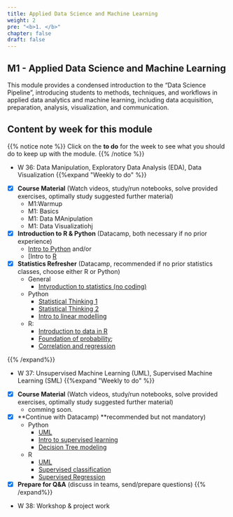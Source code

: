 ```yaml
---
title: Applied Data Science and Machine Learning
weight: 2
pre: "<b>1. </b>"
chapter: false
draft: false
---
```


## M1 - Applied Data Science and Machine Learning

This module provides a condensed introduction to the “Data Science Pipeline”, introducing students to methods, techniques, and workflows in applied data analytics and machine learning, including data acquisition, preparation, analysis, visualization, and communication.


## Content by week for this module

{{% notice note %}}
Click on the **to do** for the week to see what you should do to keep up with the module.
{{% /notice %}}

* W 36: Data Manipulation, Exploratory Data Analysis (EDA), Data Visualization
{{%expand "Weekly to do" %}}
- [X] **Course Material** (Watch videos, study/run notebooks, solve provided exercises, optimally study suggested further material)
   * M1:Warmup
   * M1: Basics
   * M1: Data MAnipulation
   * M1: Data Visualizatiohj
- [X] **Introduction to R & Python** (Datacamp, both necessary if no prior experience)
   * [Intro to Python](https://learn.datacamp.com/courses/intro-to-python-for-data-science) and/or 
   * [Intro to [R](https://learn.datacamp.com/courses/free-introduction-to-r)
- [X] **Statistics Refresher** (Datacamp, recommended if no prior statistics classes, choose either R or Python) 
   * General 
      * [Intyroduction to statistics (no coding)](https://app.datacamp.com/learn/courses/introduction-to-statistics)
   * Python
      * [Statistical Thinking 1](https://learn.datacamp.com/courses/statistical-thinking-in-python-part-1) 
      * [Statistical Thinking 2](https://learn.datacamp.com/courses/statistical-thinking-in-python-part-2)
      * [Intro to linear modelling](https://learn.datacamp.com/courses/introduction-to-linear-modeling-in-python)
   * R: 
      * [Introduction to data in R](https://learn.datacamp.com/courses/introduction-to-data-in-r)
      * [Foundation of probability](https://learn.datacamp.com/courses/foundations-of-probability-in-r); 
      * [Correlation and regression](https://learn.datacamp.com/courses/correlation-and-regression-in-r)
    
{{% /expand%}}


* W 37: Unsupervised Machine Learning (UML), Supervised Machine Learning (SML)
{{%expand "Weekly to do" %}}
- [X] **Course Material** (Watch videos, study/run notebooks, solve provided exercises, optimally study suggested further material)
   * comming soon.
- [X] **Continue with Datacamp) **recommended but not mandatory)
   * Python
      * [UML](https://learn.datacamp.com/courses/unsupervised-learning-in-python) 
      * [Intro to supervised learning](https://learn.datacamp.com/courses/supervised-learning-with-scikit-learn)
      * [Decision Tree modeling](https://learn.datacamp.com/courses/machine-learning-with-tree-based-models-in-python)
   * R
      * [UML](https://learn.datacamp.com/courses/unsupervised-learning-in-r)
      * [Supervised classification](https://learn.datacamp.com/courses/supervised-learning-in-r-classification)
      * [Supervised Regression](https://learn.datacamp.com/courses/supervised-learning-in-r-regression)
- [X] **Prepare for Q&A** (discuss in teams, send/prepare questions)
{{% /expand%}}

* W 38: Workshop & project work 


<!---
## Q&A Sessions

### W36

{{< panopto "https://cbs.cloud.panopto.eu/Panopto/Pages/Embed.aspx?id=d84603bb-f73b-4c88-8626-ada900e70954">}}



### W37
{{< panopto "https://cbs.cloud.panopto.eu/Panopto/Pages/Embed.aspx?id=9f8bd734-5ee2-4f0a-a6d3-ada9006db458">}}

--->


